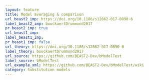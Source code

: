 ```yaml
---
layout: feature
title: Model averaging & comparison
url_beast2_imp: https://doi.org/10.1186/s12862-017-0890-6
label_beast2_imp: bouckaertDrummond2017
pr_beast2_imp: true
url_beast1_imp: 
label_beast1_imp: 
pr_beast1_imp: false
url_theory: https://doi.org/10.1186/s12862-017-0890-6
label_theory: bouckaertDrummond2017
url_source: https://github.com/BEAST2-Dev/bModelTest
label_source: bModelTest
url_example_xml: https://github.com/BEAST2-Dev/bModelTest/wiki
category: Substitution models
---
```

